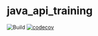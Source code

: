 # java_api_training
![Build](https://github.com/alexlyy/java_api_training/actions/workflows/build.yml/badge.svg)
[![codecov](https://codecov.io/gh/alexlyy/java_api_training/branch/main/graph/badge.svg?token=3V6TFZHKAZ)](https://codecov.io/gh/alexlyy/java_api_training)
